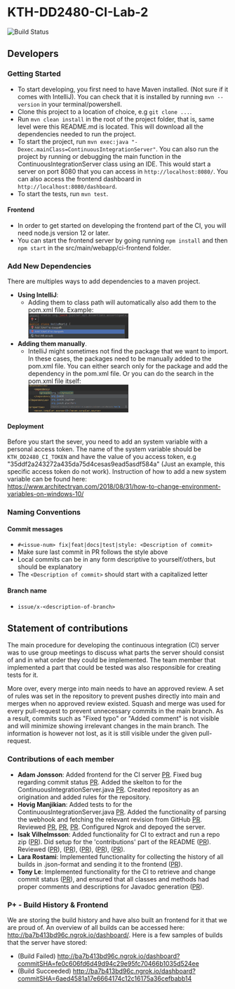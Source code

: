 # KTH-DD2480-CI-Lab-2
![Build Status](https://travis-ci.com/KTH-DD2480-Group-2/KTH-DD2480-CI-Lab-2.svg?branch=main)
## Developers
### Getting Started
* To start developing, you first need to have Maven installed. (Not sure if it comes with IntelliJ). You can check that it is installed by running `mvn --version` in your terminal/powershell.
* Clone this project to a location of choice, e.g `git clone ...`.
* Run `mvn clean install` in the root of the project folder, that is, same level were this README.md is located. This will download all the dependencies needed to run the project.
* To start the project, run `mvn exec:java "-Dexec.mainClass=ContinuousIntegrationServer"`. You can also run the project by running or debugging the main function in the ContinuousIntegrationServer class using an IDE. This would start a server on port 8080 that you can access in `http://localhost:8080/`. You can also access the frontend dashboard in `http://localhost:8080/dashboard`.
* To start the tests, run `mvn test`.

#### Frontend
* In order to get started on developing the frontend part of the CI, you will need node.js version 12 or later.
* You can start the frontend server by going running `npm install` and then `npm start` in the src/main/webapp/ci-frontend folder.
### Add New Dependencies
There are multiples ways to add dependencies to a maven project.  
* **Using IntelliJ**:  
  * Adding them to class path will automatically also add them to the pom.xml file. Example:<br/> <img style="width: 50%" src="./assets/intelliJ-dependecies-add-example.png">
* **Adding them manually**. 
  * IntelliJ might sometimes not find the package that we want to import. In these cases, the packages need to be manually added to the pom.xml file. You can either search only for the package and add the dependency in the pom.xml file. Or you can do the search in the pom.xml file itself: <br/> <img style="width: 50%" src="./assets/intelliJ-dependecies-add-manually-example.png">

#### Deployment
Before you start the sever, you need to add an system variable with a personal access token. The name of the system variable should be `KTH_DD2480_CI_TOKEN` and have the value of you access token, e.g "35ddf2a243272a435da75d4cesas9ead5asdf584a" (Just an example, this specific access token do not work). Instruction of how to add a new system variable can be found here: https://www.architectryan.com/2018/08/31/how-to-change-environment-variables-on-windows-10/

### Naming Conventions
#### Commit messages
* `#<issue-num> fix|feat|docs|test|style: <Description of commit>`
* Make sure last commit in PR follows the style above
* Local commits can be in any form descriptive to yourself/others, but should be explanatory
* The `<Description of commit>` should start with a capitalized letter

#### Branch name
* `issue/x-<description-of-branch>`

## Statement of contributions
The main procedure for developing the continuous integration (CI) server was to use group meetings to discuss what
parts the server should consist of and in what order they could be implemented. The team member that implemented a 
part that could be tested was also responsible for creating tests for it.

More over, every merge into main needs to have an approved review. A set of rules was set in the repository to prevent pushes directly into main and merges when no approved review existed. Squash and merge was used for every pull-request to prevent unnecessary commits in the main branch. As a result, commits such as "Fixed typo" or "Added comment" is not visible and will minimize showing irrelevant changes in the main branch. The information is however not lost, as it is still visible under the given pull-request.
### Contributions of each member
* **Adam Jonsson**: Added frontend for the CI server [PR](PR-SKELETONFRONTE). Fixed bug regarding commit status [PR](PR-SYSVARTOKEN).  Added the skelton to for the ContinuousIntegrationServer.java [PR](PR-CISKELETON). Created repository as an origination and added rules for the repository.
* **Hovig Manjikian**: Added tests to for the ContinuousIntegrationServer.java [PR](PR-CISKELETON). Added the functionality of parsing the webhook and fetching the relevant revision from GitHub [PR](PR-FETCHDATA). Reviewed [PR](PR-SKELETONFRONTE), [PR](PR-SYSVARTOKEN), [PR](PR-PARSHIST). Configured Ngrok and depoyed the server. 
* **Isak Vilhelmsson**: Added functionality for CI to extract and run a repo zip ([PR][PR-EXTRACTANDRUN]). Did setup for the 'contributions' part of the README ([PR][PR-CONTR]). Reviewed ([PR][PR-JAVADOC]), ([PR][PR-URLHANDLER]), ([PR][PR-INFOCARDS]), ([PR][PR-FETCHDATA]), ([PR][PR-CISKELETON]).
* **Lara Rostami**: Implemented functionality for collecting the history of all builds in .json-format and sending it to the frontend ([PR][PR-HISTORY]).
* **Tony Le**: Implemented functionality for the CI to retrieve and change commit status ([PR][PR-SETCOMMITSTAT]), and ensured that all classes and methods had proper comments and descriptions for Javadoc generation ([PR][PR-JAVADOC]).

### P+ - Build History & Frontend
We are storing the build history and have also built an frontend for it that we are proud of. An overview of all builds can be accessed here: http://ba7b413bd96c.ngrok.io/dashboard/. Here is a few samples of builds that the server have stored: 
* (Build Failed) http://ba7b413bd96c.ngrok.io/dashboard?commitSHA=fe0c606fd6d49d94c29e95fc70466b1035d524ee
* (Build Succeeded) http://ba7b413bd96c.ngrok.io/dashboard?commitSHA=6aed4581a17e6664174c12c16175a36cefbabb14

[PR-CONTR]: https://github.com/KTH-DD2480-Group-2/KTH-DD2480-CI-Lab-2/pull/29
[PR-JAVADOC]: https://github.com/KTH-DD2480-Group-2/KTH-DD2480-CI-Lab-2/pull/27
[PR-URLHANDLER]: https://github.com/KTH-DD2480-Group-2/KTH-DD2480-CI-Lab-2/pull/26
[PR-INFOCARDS]: https://github.com/KTH-DD2480-Group-2/KTH-DD2480-CI-Lab-2/pull/25
[PR-PARSHIST]: https://github.com/KTH-DD2480-Group-2/KTH-DD2480-CI-Lab-2/pull/21
[PR-BUILDSTOJSON]: https://github.com/KTH-DD2480-Group-2/KTH-DD2480-CI-Lab-2/pull/19
[PR-SYSVARTOKEN]: https://github.com/KTH-DD2480-Group-2/KTH-DD2480-CI-Lab-2/pull/18
[PR-SETCOMMITSTAT]: https://github.com/KTH-DD2480-Group-2/KTH-DD2480-CI-Lab-2/pull/16
[PR-EXTRACTANDRUN]: https://github.com/KTH-DD2480-Group-2/KTH-DD2480-CI-Lab-2/pull/15
[PR-SKELETONFRONTE]: https://github.com/KTH-DD2480-Group-2/KTH-DD2480-CI-Lab-2/pull/14
[PR-FETCHDATA]: https://github.com/KTH-DD2480-Group-2/KTH-DD2480-CI-Lab-2/pull/9
[PR-CISKELETON]: https://github.com/KTH-DD2480-Group-2/KTH-DD2480-CI-Lab-2/pull/6
[PR-LINKTRAVIS]: https://github.com/KTH-DD2480-Group-2/KTH-DD2480-CI-Lab-2/pull/4
[PR-NAMINGCONV]: https://github.com/KTH-DD2480-Group-2/KTH-DD2480-CI-Lab-2/pull/3
[PR-HISTORY]: https://github.com/KTH-DD2480-Group-2/KTH-DD2480-CI-Lab-2/pull/11
[PR-URLHANDLER]: https://github.com/KTH-DD2480-Group-2/KTH-DD2480-CI-Lab-2/pull/26
